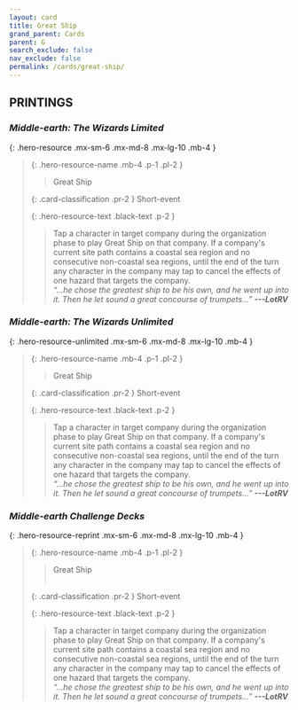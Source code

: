 ```yaml
---
layout: card
title: Great Ship
grand_parent: Cards
parent: G
search_exclude: false
nav_exclude: false
permalink: /cards/great-ship/
---
```


## PRINTINGS


### _Middle-earth: The Wizards Limited_

{: .hero-resource .mx-sm-6 .mx-md-8 .mx-lg-10 .mb-4 }
> {: .hero-resource-name .mb-4 .p-1 .pl-2 }
> > <div class="card-mp"></div>
> > <div class="card-name">Great Ship</div>
>
> {: .card-classification .pr-2 }
> Short-event
>
> {: .hero-resource-text .black-text .p-2 }
> > Tap a character in target company during the organization phase to play Great Ship on that company. If a company's current site path contains a coastal sea region and no consecutive non-coastal sea regions, until the end of the turn any character in the company may tap to cancel the effects of one hazard that targets the company. <br>_“...he chose the greatest ship to be his own, and he went up into it. Then he let sound a great concourse of trumpets...”_ ***---&#65279;LotRV*** 
> 

### _Middle-earth: The Wizards Unlimited_

{: .hero-resource-unlimited .mx-sm-6 .mx-md-8 .mx-lg-10 .mb-4 }
> {: .hero-resource-name .mb-4 .p-1 .pl-2 }
> > <div class="card-mp"></div>
> > <div class="card-name">Great Ship</div>
>
> {: .card-classification .pr-2 }
> Short-event
>
> {: .hero-resource-text .black-text .p-2 }
> > Tap a character in target company during the organization phase to play Great Ship on that company. If a company's current site path contains a coastal sea region and no consecutive non-coastal sea regions, until the end of the turn any character in the company may tap to cancel the effects of one hazard that targets the company. <br>_“...he chose the greatest ship to be his own, and he went up into it. Then he let sound a great concourse of trumpets...”_ ***---&#65279;LotRV*** 
> 

### _Middle-earth Challenge Decks_

{: .hero-resource-reprint .mx-sm-6 .mx-md-8 .mx-lg-10 .mb-4 }
> {: .hero-resource-name .mb-4 .p-1 .pl-2 }
> > <div class="card-mp"></div>
> > <div class="card-name">Great Ship</div>
> > &nbsp;
>
> {: .card-classification .pr-2 }
> Short-event
>
> {: .hero-resource-text .black-text .p-2 }
> > Tap a character in target company during the organization phase to play Great Ship on that company. If a company's current site path contains a coastal sea region and no consecutive non-coastal sea regions, until the end of the turn any character in the company may tap to cancel the effects of one hazard that targets the company. <br>_“...he chose the greatest ship to be his own, and he went up into it. Then he let sound a great concourse of trumpets...”_ ***---&#65279;LotRV*** 
> 
